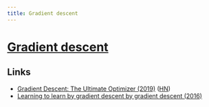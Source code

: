 ```yaml
---
title: Gradient descent
---
```


# [Gradient descent](https://en.wikipedia.org/wiki/Gradient_descent)

## Links

- [Gradient Descent: The Ultimate Optimizer (2019)](https://arxiv.org/abs/1909.13371) ([HN](https://news.ycombinator.com/item?id=21141761))
- [Learning to learn by gradient descent by gradient descent (2016)](https://arxiv.org/abs/1606.04474)
